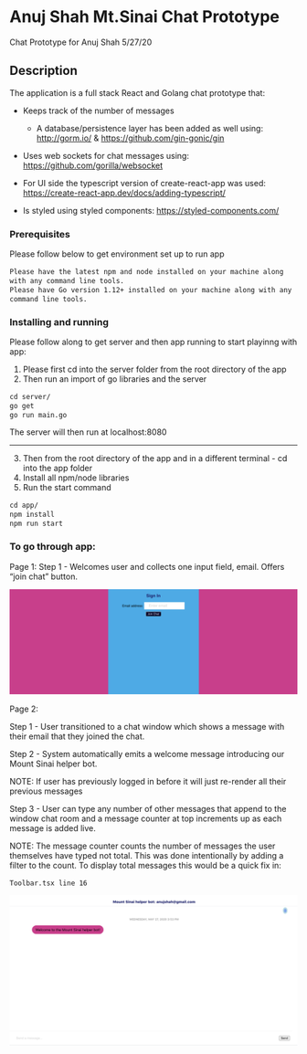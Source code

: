 # Anuj Shah Mt.Sinai Chat Prototype

Chat Prototype for Anuj Shah 5/27/20

## Description

The application is a full stack React and Golang chat prototype that:

- Keeps track of the number of messages 
  - A database/persistence layer has been added as well using: http://gorm.io/ & https://github.com/gin-gonic/gin

- Uses web sockets for chat messages using: https://github.com/gorilla/websocket

- For UI side the typescript version of create-react-app was used: https://create-react-app.dev/docs/adding-typescript/

- Is styled using styled components: https://styled-components.com/

### Prerequisites

Please follow below to get environment set up to run app

```
Please have the latest npm and node installed on your machine along with any command line tools.
Please have Go version 1.12+ installed on your machine along with any command line tools.
```

### Installing and running

Please follow along to get server and then app running to start playinng with app:

1. Please first cd into the server folder from the root directory of the app
2. Then run an import of go libraries and the server

```
cd server/
go get
go run main.go
```

The server will then run at localhost:8080

---

3. Then from the root directory of the app and in a different terminal - cd into the app folder
4. Install all npm/node libraries
4. Run the start command

```
cd app/
npm install
npm run start
```

### To go through app:

Page 1:
Step 1 - Welcomes user and collects one input field, email. Offers “join chat” button.

![SignIn](images/signin.png)

Page 2:

Step 1 - User transitioned to a chat window which shows a message with their email that they joined the chat.

Step 2 - System automatically emits a welcome message introducing our Mount Sinai helper bot.

NOTE: If user has previously logged in before it will just re-render all their previous messages

Step 3 - User can type any number of other messages that append to the window chat room and a message counter at top increments up as each message is added live.

NOTE: The message counter counts the number of messages the user themselves have typed not total. This was done intentionally by adding a filter to the count. To display total messages this would be a quick fix in:

```
Toolbar.tsx line 16
```

![Chat](images/chat.png)
